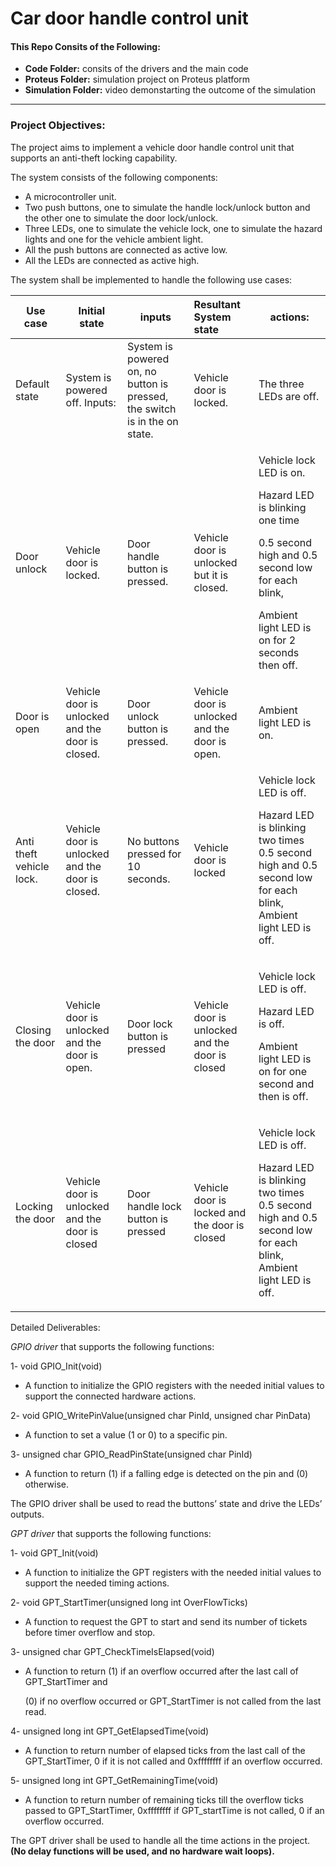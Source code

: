 ﻿# Car door handle control unit 

#### This Repo Consits of the Following:
- **Code Folder:** consits of the drivers and the main code
- **Proteus Folder:** simulation project on Proteus platform
- **Simulation Folder:** video demonstarting the outcome of the simulation

***
### Project Objectives:
The project aims to implement a vehicle door handle control unit that supports an anti-theft locking capability.  

The system consists of the following components: 

- A microcontroller unit. 
- Two push buttons, one to simulate the handle lock/unlock button and the other one to simulate the door lock/unlock.  
- Three LEDs, one to simulate the vehicle lock, one to simulate the hazard lights and one for the vehicle ambient light. 
- All the push buttons are connected as active low. 
- All the LEDs are connected as active high. 

The system shall be implemented to handle the following use cases: 



|Use case |Initial state |inputs |Resultant System state |actions: |
| - | - | - | :- | - |
|Default state |System is powered off. Inputs: |System is powered on, no button is pressed, the switch is in the on state. |Vehicle door is locked. |The three LEDs are off. |
|Door unlock |Vehicle door is locked. |Door handle button is pressed. |Vehicle door is unlocked but it is closed. |<p>Vehicle lock LED is on. </p><p>Hazard LED is blinking one time </p><p>0\.5 second high and 0.5 second low for each blink, </p><p>Ambient light LED is on for 2 seconds then off. </p>|
|Door is open |Vehicle door is unlocked and the door is closed. |Door unlock button is pressed. |Vehicle door is unlocked and the door is open. |Ambient light LED is on. |
|Anti theft vehicle lock. |Vehicle door is unlocked and the door is closed. |No buttons pressed for 10 seconds. |Vehicle door is locked |<p>Vehicle lock LED is off. </p><p>Hazard LED is blinking two times 0.5 second high and 0.5 second low for each blink, Ambient light LED is off. </p>|
|Closing the door |Vehicle door is unlocked and the door is open. |Door lock button is pressed |Vehicle door is unlocked and the door is closed |<p>Vehicle lock LED is off. </p><p>Hazard LED is off. </p><p>Ambient light LED is on for one second and then is off. </p>|
|Locking the door |Vehicle door is unlocked and the door is closed |Door handle lock button is pressed |Vehicle door is locked and the door is closed |<p>Vehicle lock LED is off. </p><p>Hazard LED is blinking two times 0.5 second high and 0.5 second low for each blink, Ambient light LED is off. </p>|

Detailed Deliverables: 

*GPIO driver* that supports the following functions: 

1- void GPIO\_Init(void) 

- A function to initialize the GPIO registers with the needed initial values to support the connected hardware actions. 

2- void GPIO\_WritePinValue(unsigned char PinId, unsigned char PinData) 

- A function to set a value (1 or 0) to a specific pin. 

3- unsigned char GPIO\_ReadPinState(unsigned char PinId) 

- A function to return (1) if a falling edge is detected on the pin and (0) otherwise. 

The GPIO driver shall be used to read the buttons’ state and drive the LEDs’ outputs. 

*GPT driver* that supports the following functions: 

1- void GPT\_Init(void) 

- A function to initialize the GPT registers with the needed initial values to support the needed timing actions. 

2- void GPT\_StartTimer(unsigned long int OverFlowTicks) 

- A function to request the GPT to start and send its number of tickets before timer overflow and stop. 

3- unsigned char GPT\_CheckTimeIsElapsed(void) 

- A function to return (1) if an overflow occurred after the last call of GPT\_StartTimer and 

  (0) if no overflow occurred or GPT\_StartTimer is not called from the last read. 

4- unsigned long int GPT\_GetElapsedTime(void) 

- A function to return number of elapsed ticks from the last call of the GPT\_StartTimer, 0 if it is not called and 0xffffffff if an overflow occurred. 

5- unsigned long int GPT\_GetRemainingTime(void) 

- A function to return number of remaining ticks till the overflow ticks passed to GPT\_StartTimer, 0xffffffff if GPT\_startTime is not called, 0 if an overflow occurred. 

The GPT driver shall be used to handle all the time actions in the project. **(No delay functions will be used, and no hardware wait loops).** 
